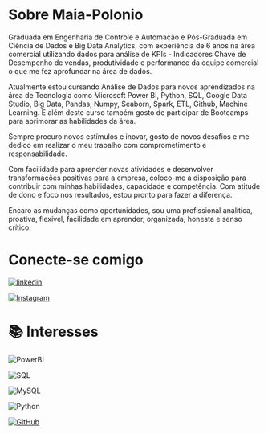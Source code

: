 
# Sobre Maia-Polonio

Graduada em Engenharia de Controle e Automação e Pós-Graduada em Ciência de Dados e Big Data Analytics, com experiência de 6 anos na área comercial utilizando dados para análise de KPIs - Indicadores Chave de Desempenho de vendas, produtividade e performance da equipe comercial o que me fez aprofundar na área de dados.

Atualmente estou cursando Análise de Dados para novos aprendizados na área de Tecnologia como Microsoft Power BI, Python, SQL, Google Data Studio, Big Data, Pandas, Numpy, Seaborn, Spark, ETL, Github, Machine Learning. E além deste curso também gosto de participar de Bootcamps para aprimorar as habilidades da área.

Sempre procuro novos estímulos e inovar, gosto de novos desafios e me dedico em realizar o meu trabalho com comprometimento e responsabilidade.

Com facilidade para aprender novas atividades e desenvolver transformações positivas para a empresa, coloco-me à disposição para contribuir com minhas habilidades, capacidade e competência. Com atitude de dono e foco nos resultados, estou pronto para fazer a diferença.

Encaro as mudanças como oportunidades, sou uma profissional analítica, proativa, flexível, facilidade em aprender, organizada, honesta e senso crítico.

# Conecte-se comigo

[![linkedin](https://img.shields.io/badge/linkedin-0A66C2?style=for-the-badge&logo=linkedin&logoColor=white)](https://www.linkedin.com/)

[![Instagram](https://img.shields.io/badge/Instagram-000?style=for-the-badge&logo=instagram)](https://www.instagram.com/maiapolonio/)

# 📚 Interesses

![PowerBI](https://img.shields.io/badge/Power%20BI-F2C811.svg?style=for-the-badge&logo=Power-BI&logoColor=black)

![SQL](https://img.shields.io/badge/Microsoft%20SQL%20Server-000.svg?style=for-the-badge&logo=Microsoft-SQL-Server&logoColor=white)

![MySQL](https://img.shields.io/badge/MySQL-000?style=for-the-badge&logo=mysql)

![Python](https://img.shields.io/badge/Python-000?style=for-the-badge&logo=python)

[![GitHub](https://img.shields.io/badge/GitHub-000?style=for-the-badge&logo=github&logoColor=30A3DC)](https://docs.github.com/)
